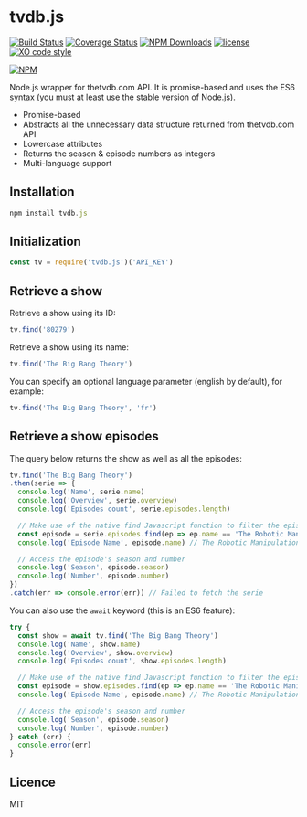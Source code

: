 # tvdb.js

[![Build Status](https://travis-ci.org/saidM/tvdb.js.svg?style=flat-square&branch=master)](https://travis-ci.org/saidM/tvdb.js) [![Coverage Status](https://coveralls.io/repos/github/saidM/tvdb.js/badge.svg?style=flat-square)](https://coveralls.io/github/saidM/tvdb.js) [![NPM Downloads](https://img.shields.io/npm/dt/tvdb.js.svg?style=flat-square)](https://www.npmjs.com/package/tvdb.js) [![license](https://img.shields.io/github/license/mashape/apistatus.svg?style=flat-square)](https://github.com/saidM/tvdb.js) [![XO code style](https://img.shields.io/badge/code_style-XO-5ed9c7.svg?style=flat-square)](https://github.com/saidM/tvdb.js)

[![NPM](https://nodei.co/npm/tvdb.js.png?downloads=true)](https://nodei.co/npm/tvdb.js/)

Node.js wrapper for thetvdb.com API. It is promise-based and uses the ES6 syntax (you must at least use the stable version of Node.js).

- Promise-based
- Abstracts all the unnecessary data structure returned from thetvdb.com API
- Lowercase attributes
- Returns the season & episode numbers as integers
- Multi-language support

## Installation

```javascript
npm install tvdb.js
```

## Initialization

```javascript
const tv = require('tvdb.js')('API_KEY')
```

## Retrieve a show

Retrieve a show using its ID:

```javascript
tv.find('80279')
```

Retrieve a show using its name:

```javascript
tv.find('The Big Bang Theory')
```

You can specify an optional language parameter (english by default), for example:

```javascript
tv.find('The Big Bang Theory', 'fr')
```

## Retrieve a show episodes

The query below returns the show as well as all the episodes:

```javascript
tv.find('The Big Bang Theory')
.then(serie => {
  console.log('Name', serie.name)
  console.log('Overview', serie.overview)
  console.log('Episodes count', serie.episodes.length)

  // Make use of the native find Javascript function to filter the episodes
  const episode = serie.episodes.find(ep => ep.name == 'The Robotic Manipulation')
  console.log('Episode Name', episode.name) // The Robotic Manipulation

  // Access the episode's season and number
  console.log('Season', episode.season)
  console.log('Number', episode.number)
})
.catch(err => console.error(err)) // Failed to fetch the serie
```

You can also use the `await` keyword (this is an ES6 feature):

```javascript
try {
  const show = await tv.find('The Big Bang Theory')
  console.log('Name', show.name)
  console.log('Overview', show.overview)
  console.log('Episodes count', show.episodes.length)

  // Make use of the native find Javascript function to filter the episodes
  const episode = show.episodes.find(ep => ep.name == 'The Robotic Manipulation')
  console.log('Episode Name', episode.name) // The Robotic Manipulation

  // Access the episode's season and number
  console.log('Season', episode.season)
  console.log('Number', episode.number)
} catch (err) {
  console.error(err) 
}
```

## Licence

MIT
